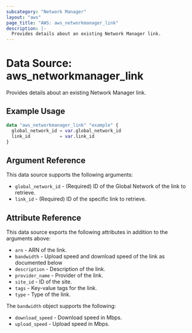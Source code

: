 ```yaml
---
subcategory: "Network Manager"
layout: "aws"
page_title: "AWS: aws_networkmanager_link"
description: |-
  Provides details about an existing Network Manager link.
---
```


# Data Source:  aws_networkmanager_link

Provides details about an existing Network Manager link.

## Example Usage

```terraform
data "aws_networkmanager_link" "example" {
  global_network_id = var.global_network_id
  link_id           = var.link_id
}
```

## Argument Reference

This data source supports the following arguments:

* `global_network_id` - (Required) ID of the Global Network of the link to retrieve.
* `link_id` - (Required) ID of the specific link to retrieve.

## Attribute Reference

This data source exports the following attributes in addition to the arguments above:

* `arn` - ARN of the link.
* `bandwidth` - Upload speed and download speed of the link as documented below
* `description` - Description of the link.
* `provider_name` - Provider of the link.
* `site_id` - ID of the site.
* `tags` - Key-value tags for the link.
* `type` - Type of the link.

The `bandwidth` object supports the following:

* `download_speed` - Download speed in Mbps.
* `upload_speed` - Upload speed in Mbps.
